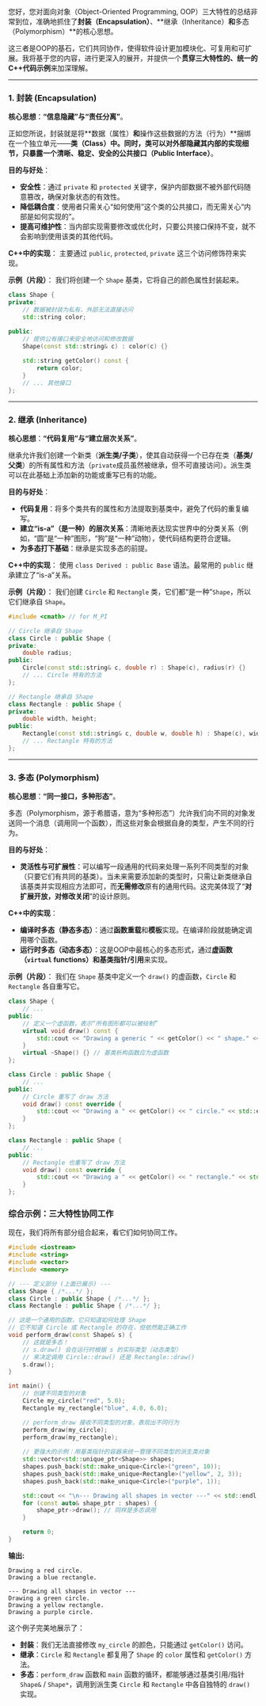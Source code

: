 您好，您对面向对象（Object-Oriented Programming, OOP）三大特性的总结非常到位，准确地抓住了**封装（Encapsulation）**、\*\*继承（Inheritance）**和**多态（Polymorphism）\*\*的核心思想。

这三者是OOP的基石，它们共同协作，使得软件设计更加模块化、可复用和可扩展。我将基于您的内容，进行更深入的展开，并提供一个**贯穿三大特性的、统一的C++代码示例**来加深理解。

-----

### 1\. 封装 (Encapsulation)

**核心思想**：**“信息隐藏”与“责任分离”**。

正如您所说，封装就是将\*\*数据（属性）**和**操作这些数据的方法（行为）\*\*捆绑在一个独立单元——**类（Class）中。同时，类可以对外部隐藏其内部的实现细节，只暴露一个清晰、稳定、安全的公共接口（Public Interface）**。

**目的与好处**：

  * **安全性**：通过 `private` 和 `protected` 关键字，保护内部数据不被外部代码随意篡改，确保对象状态的有效性。
  * **降低耦合度**：使用者只需关心“如何使用”这个类的公共接口，而无需关心“内部是如何实现的”。
  * **提高可维护性**：当内部实现需要修改或优化时，只要公共接口保持不变，就不会影响到使用该类的其他代码。

**C++中的实现**：
主要通过 `public`, `protected`, `private` 这三个访问修饰符来实现。

**示例（片段）**：
我们将创建一个 `Shape` 基类，它将自己的颜色属性封装起来。

```cpp
class Shape {
private:
    // 数据被封装为私有，外部无法直接访问
    std::string color;

public:
    // 提供公有接口来安全地访问和修改数据
    Shape(const std::string& c) : color(c) {}
    
    std::string getColor() const {
        return color;
    }
    // ... 其他接口
};
```

-----

### 2\. 继承 (Inheritance)

**核心思想**：**“代码复用”与“建立层次关系”**。

继承允许我们创建一个新类（**派生类/子类**），使其自动获得一个已存在类（**基类/父类**）的所有属性和方法（`private`成员虽然被继承，但不可直接访问）。派生类可以在此基础上添加新的功能或重写已有的功能。

**目的与好处**：

  * **代码复用**：将多个类共有的属性和方法提取到基类中，避免了代码的重复编写。
  * **建立“is-a”（是一种）的层次关系**：清晰地表达现实世界中的分类关系（例如，“圆”是“一种”图形，“狗”是“一种”动物），使代码结构更符合逻辑。
  * **为多态打下基础**：继承是实现多态的前提。

**C++中的实现**：
使用 `class Derived : public Base` 语法。最常用的 `public` 继承建立了“is-a”关系。

**示例（片段）**：
我们创建 `Circle` 和 `Rectangle` 类，它们都“是一种”`Shape`，所以它们继承自 `Shape`。

```cpp
#include <cmath> // for M_PI

// Circle 继承自 Shape
class Circle : public Shape {
private:
    double radius;
public:
    Circle(const std::string& c, double r) : Shape(c), radius(r) {}
    // ... Circle 特有的方法
};

// Rectangle 继承自 Shape
class Rectangle : public Shape {
private:
    double width, height;
public:
    Rectangle(const std::string& c, double w, double h) : Shape(c), width(w), height(h) {}
    // ... Rectangle 特有的方法
};
```

-----

### 3\. 多态 (Polymorphism)

**核心思想**：**“同一接口，多种形态”**。

多态（Polymorphism，源于希腊语，意为“多种形态”）允许我们向不同的对象发送同一个消息（调用同一个函数），而这些对象会根据自身的类型，产生不同的行为。

**目的与好处**：

  * **灵活性与可扩展性**：可以编写一段通用的代码来处理一系列不同类型的对象（只要它们有共同的基类）。当未来需要添加新的类型时，只需让新类继承自该基类并实现相应方法即可，而**无需修改**原有的通用代码。这完美体现了“**对扩展开放，对修改关闭**”的设计原则。

**C++中的实现**：

  * **编译时多态（静态多态）**：通过**函数重载**和**模板**实现。在编译阶段就能确定调用哪个函数。
  * **运行时多态（动态多态）**：这是OOP中最核心的多态形式，通过**虚函数（`virtual` functions）和基类指针/引用**来实现。

**示例（片段）**：
我们在 `Shape` 基类中定义一个 `draw()` 的虚函数，`Circle` 和 `Rectangle` 各自重写它。

```cpp
class Shape {
    // ...
public:
    // 定义一个虚函数，表示“所有图形都可以被绘制”
    virtual void draw() const {
        std::cout << "Drawing a generic " << getColor() << " shape." << std::endl;
    }
    virtual ~Shape() {} // 基类析构函数应为虚函数
};

class Circle : public Shape {
    // ...
public:
    // Circle 重写了 draw 方法
    void draw() const override {
        std::cout << "Drawing a " << getColor() << " circle." << std::endl;
    }
};

class Rectangle : public Shape {
    // ...
public:
    // Rectangle 也重写了 draw 方法
    void draw() const override {
        std::cout << "Drawing a " << getColor() << " rectangle." << std::endl;
    }
};
```

### 综合示例：三大特性协同工作

现在，我们将所有部分组合起来，看它们如何协同工作。

```cpp
#include <iostream>
#include <string>
#include <vector>
#include <memory>

// --- 定义部分 (上面已展示) ---
class Shape { /*...*/ };
class Circle : public Shape { /*...*/ };
class Rectangle : public Shape { /*...*/ };

// 这是一个通用的函数，它只知道如何处理 Shape
// 它不知道 Circle 或 Rectangle 的存在，但依然能正确工作
void perform_draw(const Shape& s) {
    // 这就是多态！
    // s.draw() 会在运行时根据 s 的实际类型（动态类型）
    // 来决定调用 Circle::draw() 还是 Rectangle::draw()
    s.draw();
}

int main() {
    // 创建不同类型的对象
    Circle my_circle("red", 5.0);
    Rectangle my_rectangle("blue", 4.0, 6.0);

    // perform_draw 接收不同类型的对象，表现出不同行为
    perform_draw(my_circle);
    perform_draw(my_rectangle);
    
    // 更强大的示例：用基类指针的容器来统一管理不同类型的派生类对象
    std::vector<std::unique_ptr<Shape>> shapes;
    shapes.push_back(std::make_unique<Circle>("green", 10));
    shapes.push_back(std::make_unique<Rectangle>("yellow", 2, 3));
    shapes.push_back(std::make_unique<Circle>("purple", 1));

    std::cout << "\n--- Drawing all shapes in vector ---" << std::endl;
    for (const auto& shape_ptr : shapes) {
        shape_ptr->draw(); // 同样是多态调用
    }

    return 0;
}
```

**输出:**

```
Drawing a red circle.
Drawing a blue rectangle.

--- Drawing all shapes in vector ---
Drawing a green circle.
Drawing a yellow rectangle.
Drawing a purple circle.
```

这个例子完美地展示了：

  * **封装**：我们无法直接修改 `my_circle` 的颜色，只能通过 `getColor()` 访问。
  * **继承**：`Circle` 和 `Rectangle` 都复用了 `Shape` 的 `color` 属性和 `getColor()` 方法。
  * **多态**：`perform_draw` 函数和 `main` 函数的循环，都能够通过基类引用/指针 `Shape&` / `Shape*`，调用到派生类 `Circle` 和 `Rectangle` 中各自独特的 `draw()` 实现。

